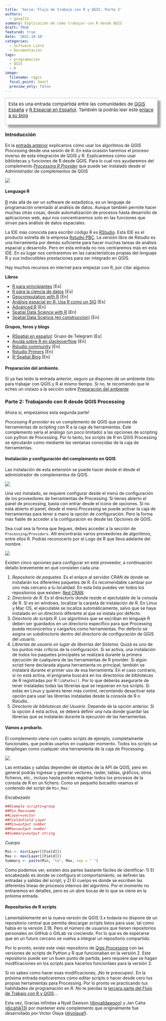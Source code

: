 ```yaml
---
title: 'Serie: Flujo de trabajo con R y QGIS. Parte 2'
authors: 
  - gavg712
summary: Explicación de cómo trabajar con R desde QGIS
draft: TRUE
featured: true
date: '2021-10-10'
categories:
  - Software Libre
  - Documentación
tags:
  - programación
  - QGIS
  - R
image:
  filename: rqgis
  focal_point: Smart
  preview_only: false
---
```

<div style="padding: 10px 10px 20px 10px; border: 1px solid #BFBFBF; background-color: white; box-shadow: 10px 10px 5px #aaaaaa;font-size: 15px">
Esta es una entrada compartida entre las comunidades de <a href="https://t.me/qgis_es">QGIS España</a> y <a href="https://t.me/rspatial_es">R Espacial en Español</a>. También la podrás leer este <a href="https://rspatial_es.gitlab.io/blog/2021-10-10-serie-flujo-de-trabajo-con-r-y-qgis-parte-2/">enlace a su blog</a> 
</div>

### Introducción

En la [entrada anterior](https://www.qgis.es/blog/2021-10-09-serie-flujo-de-trabajo-con-r-y-qgis-parte-1/) explicamos cómo usar los algoritmos de _QGIS Processing_ desde una sesión de R. En esta ocasión haremos el proceso inverso de esta integración de QGIS y R. Explicaremos cómo usar bibliotecas y funciones de R desde QGIS. Para lo cual nos ayudaremos del complemento [*Processing R Provider*](https://north-road.github.io/qgis-processing-r/) que puede ser instalado desde el Administrador de complementos de QGIS

![](qgis-r-provider-intro.png)

#### Lenguage R

[R](https://www.r-project.org/) más allá de ser un software de estadística, es un lenguaje de programación orientado al análisis de datos. Aunque también permite hacer muchas otras cosas, desde automatización de procesos hasta desarrollo de aplicaciones web, aquí nos concentraremos solo en las funciones que sirvan para análisis de datos espaciales. 

La IDE más conocida para escribir código R es [RStudio](https://www.rstudio.com/products/rstudio/). Esta IDE es el producto estrella de la empresa [Rstudio PBC](https://www.rstudio.com/about/). La versión libre de Rstudio es una herramienta por demás suficiente para hacer muchas tareas de análisis espacial y desarrollo. Pero en esta entrada no nos centraremos más en esta IDE. En su lugar nos centraremos en las características propias del lenguaje R y sus indiscutibles prestaciones para ser integrado en QGIS.

Hay muchos recursos en internet para empezar con R, por citar algunos:

**Libros**

- [R para principiantes](https://cran.r-project.org/doc/contrib/rdebuts_es.pdf) [Es]
- [R para la ciencia de datos](https://es.r4ds.hadley.nz/) [Es]
- [Geocomputation with R](https://geocompr.robinlovelace.net/) [En]
- [Análisis espacial en R: Usa R como un SIG](http://eujournal.org/files/journals/1/books/JeanFrancoisMas.pdf) [Es]
- [Advanced R](http://adv-r.had.co.nz/) [En]
- [Spatial Data Science with R](https://rspatial.org/) [En]
- [Spatial Data Science (en construccion)](https://keen-swartz-3146c4.netlify.com/) [En]

**Grupos, foros y blogs**

- [RSpatial en español](https://t.me/rspatial_es): Grupo de Telegram [Es]
- [Ayuda sobre R en stackoverflow](https://stackoverflow.com/questions/tagged/r) [En]
- [Rstudio community](https://community.rstudio.com/) [En]
- [Rstudio Primers](https://rstudio.cloud/learn/primers) [En]
- [R-Spatial Blog](https://www.r-spatial.org/) [En] 


#### Preparación del ambiente.

Si ya has leído la entrada anterior, seguro ya dispones de un ambiente listo para trabajar con QGIS y R al mismo tiempo. Si no, te recomiendo que le eches un vistazo a la sección sobre [Preparación del ambiente](https://www.qgis.es/post/2021-02-25-serie-flujo-de-trabajo-con-r-y-qgis-parte-1) 

### Parte 2: Trabajando con R desde QGIS Processing

Ahora si, empezamos esta segunda parte! 

_Processing R provider_ es un complemento de QGIS que provee de herramientas de scripting con R a la caja de herramientas. Este complemento sería el análogo (un poco limitado) a las opciones de scripting con python de Processing. Por lo tanto, los scripts de R en QGIS Processing se ejecutarán como mediante las ventanas conocidas de la caja de herramientas.

#### Instalación y configuración del complemento en QGIS

Las instalación de esta extensión se puede hacer desde el desde el administrador de complementos de QGIS.

![](qgis-plugin-manager-r-provider.png)

Una vez instalado, se requiere configurar desde el menú de configuración de los proveedores de herramientas de Processing. Si tienes abierto el panel de processing, basta con entrar desde el icono de opciones. Si no está abierto el panel, desde el menú *Processing* se puede activar la caja de herramientas para tener a mano la opción de configuración. Pero la forma más fiable de acceder a la configuración es desde las Opciones de QGIS. 

Sea cual sea la forma que llegues, debes acceder a la sección de `Processing/Providers`. Allí encontrarás varios proveedores de algoritmos, entre ellos R. Podrás reconocerlo por el Logo de R que lleva adelante del nombre.

![](qgis-r-provider-config.png)

Existen cinco opciones para configurar en este proveedor, a continuación detallo brevemente en qué consisten cada una:

1. _Repositorio de paquetes_. Es el enlace al servidor CRAN de donde se instalarán los diferentes paquetes de R. Es recomendable cambiar por uno más cercano a tu localidad. En esta lista puedes ver todos los repositorios que existen: [Red CRAN](https://cran.r-project.org/mirrors.html)
2. _Directorio de R_. Es el directorio donde reside el ejectutable de la consola de R. Si es en windows, localizar la carpeta de instalación de R. En Linux y Mac OS, el ejecutable se localiza automáticamente, salvo que se haya instalado en un directorio diferente al que se instala por defecto. 
3. _Directorio de scripts R_. Los algoritmos que se escriban en lenguaje R deben ser guardados en un directorio específico para que Processing pueda reconocerlos y cargarlos como herramientas. Por defecto se asigna un subdirectorio dentro del directorio de configuración de QGIS del usuario.
4. _Librerías de usuario en lugar de librerías del Sistema_. Quizá es uno de los puntos más críticos de la configuración. Si se activa, una instalación de todos los paquetes principales se realizará durante la primera ejecución de cualquiera de las herramientas de R provider. Si algún script tiene declarada alguna herramienta no principal, también se instalará durante el primer uso de esa herramienta. En el caso contrario, si no está activa, el programa buscará en los directorios de bibliotecas de R registradas por R `libPaths()`. Por lo que deberás asegurarte de tener instaladas todas las librerías que se requieran en tus scripts. Si estás en Linux y quieres tener más control, recomiendo desactivar esta opción para usar las librerías instaladas desde la consola de R o Rstudio.
5. _Directorio de bibliotecas del Usuario_. Depende de la opción anterior. Si la opción 4 está activa, se deberá definir una ruta donde guardar las librerías que se instalarán durante la ejecución de las herramientas. 

#### Vamos a probarlo.

El complemento viene con cuatro scripts de ejemplo, completamente funcionales, que podrás usarlos en cualquier momento. Todos los scripts se despliegan como cualquier otra herramienta de la caja de Processing.  

![](qgis-r-provider-example-scripts.png)

Las entradas y salidas dependen de objetos de la API de QGIS, pero en general podrás ingresar y generar vectores, raster, tablas, gráficos, otros ficheros, etc., incluso hasta podrás registrar todos los procesos de la consola de R en un fichero. Como un pequeño bocadito veamos el contenido del script de `Min_Max`:

_Encabezado_

```r
##Example scripts=group
##Min_Max=name
##Layer=vector
##Field=Field Layer
##Min=output number
##Max=output number
##Summary=output string
```

_Cuerpo_

```r
Min <- min(Layer[[Field]])
Max <- max(Layer[[Field]])
Summary <- paste(Min, "to", Max, sep = " ")
```

Como podemos ver, existen dos partes bastante fáciles de identificar: 1) El encabezado es donde se configura el comportamiento, se definen las entradas y salidas del script; y 2) El cuerpo es donde se escriben las diferentes líneas de procesos internos del algoritmo. Por el momento no entraremos en detalles, pero es un abre bocas de lo que se viene en la próxima entrada.

#### Repositorios de R scripts

Lamentablemente en la nueva versión de QGIS 3.x todavía no dispone de un repositorio central que permita descargar scripts listos para usar, tal como había en la versión 2.18. Pero el número de usuarios que tienen repositorios personales en GitHub o GitLab va creciendo. Por lo que es de esperarse que en un futuro cercano se vuelva a integrar un repositorio compartido. 

Por lo pronto, existe este viejo repositorio de [Qgis Processing](https://github.com/qgis/QGIS-Processing) con las versiones de scripts de Python y R que funcionaban en la versión 2. Este repositorio puede ser un buen punto de partida, pero requiere que se hagan modificaciones en los scripts para hacerlos funcionlaes para la versión 3.

Si no sabes como hacer esas modificaciones, ¡No te preocupes!. En la próxima entrada explicaremos cómo editar scripts o hacer desde cero tus propias herramientas para Processing. Por lo pronto ve practicando tus habilidades de programación en R.
No te pierdas la [tercera parte del Flujo de Trabajo con R y QGIS]()...

Esta vez, Gracias infinitas a  Nyall Dawson  ([\@nyalldawson](https://twitter.com/nyalldawson)) y Jan Caha ([\@cahik13](https://twitter.com/cahik13)) por mantener este complemento que originalmente fue desarrollado por Victor Olaya ([\@volayaf](https://twitter.com/volayaf)).
